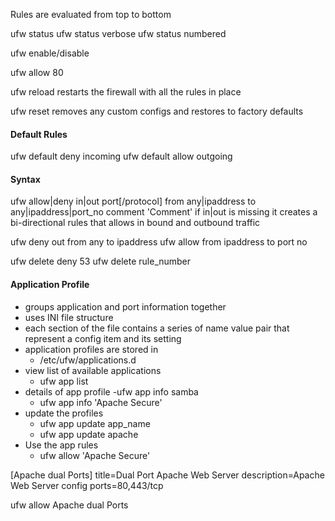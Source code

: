 
Rules are evaluated from top to bottom



ufw status
ufw status verbose
ufw status numbered


ufw enable/disable

ufw allow 80


ufw reload
restarts the firewall with all the rules in place

ufw reset
removes any custom configs and restores to factory defaults

#### Default Rules
ufw default deny incoming
ufw default allow outgoing

#### Syntax

ufw allow|deny in|out port[/protocol] from any|ipaddress to any|ipaddress|port_no comment 'Comment'
if in|out is missing it creates a bi-directional rules that allows in bound and outbound traffic

ufw deny out from any to ipaddress
ufw allow from ipaddress to port no


ufw delete deny 53
ufw delete rule_number


#### Application Profile
- groups application and port information together
- uses INI file structure
- each section of the file contains a series of name value pair that represent a config item and its setting
- application profiles are stored in 
    - /etc/ufw/applications.d
- view list of available applications
    - ufw app list
- details of app profile
    -ufw app info samba
    - ufw app info 'Apache Secure'
- update the profiles
    - ufw app update app_name
    - ufw app update apache
- Use the app rules
    - ufw allow 'Apache Secure'
    

[Apache dual Ports]
title=Dual Port Apache Web Server
description=Apache Web Server config
ports=80,443/tcp

ufw allow Apache dual Ports



